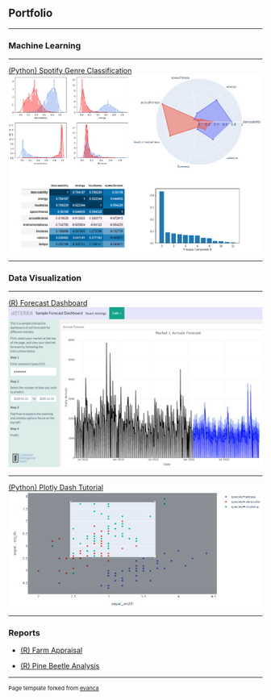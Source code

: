 ## Portfolio

---

### Machine Learning 

---
[(Python) Spotify Genre Classification](https://github.com/stujenn/genre-classifier)
<img src="images/genre-class-summary.png"/>

---

### Data Visualization

---
[(R) Forecast Dashboard](https://stu-jenn.shinyapps.io/sample_dash/)
<img src="images/sample_dashboard.png"/>

---
[(Python) Plotly Dash Tutorial](https://github.com/stujenn/dash-ex)
<img src="images/dash-tut.png"/>

---

### Reports

* [(R) Farm Appraisal](https://drive.google.com/file/d/1J-3fQCSR1nqEaKNK3p_UJaj-DZPAPcQa/view?usp=sharing)

* [(R) Pine Beetle Analysis](https://drive.google.com/file/d/11AWZoL2XwOpkGC-OsG1mMysPiutGqtFf/view?usp=sharing)

---
<p style="font-size:11px">Page template forked from <a href="https://github.com/evanca/quick-portfolio">evanca</a></p>
<!-- Remove above link if you don't want to attibute -->
